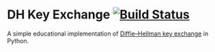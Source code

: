 # DH Key Exchange [![Build Status](https://travis-ci.org/burnflare/dh-key-exchange.svg?branch=master)](https://travis-ci.org/burnflare/dh-key-exchange)

A simple educational implementation of [Diffie–Hellman key exchange](https://en.wikipedia.org/wiki/Diffie–Hellman_key_exchange) in Python.
